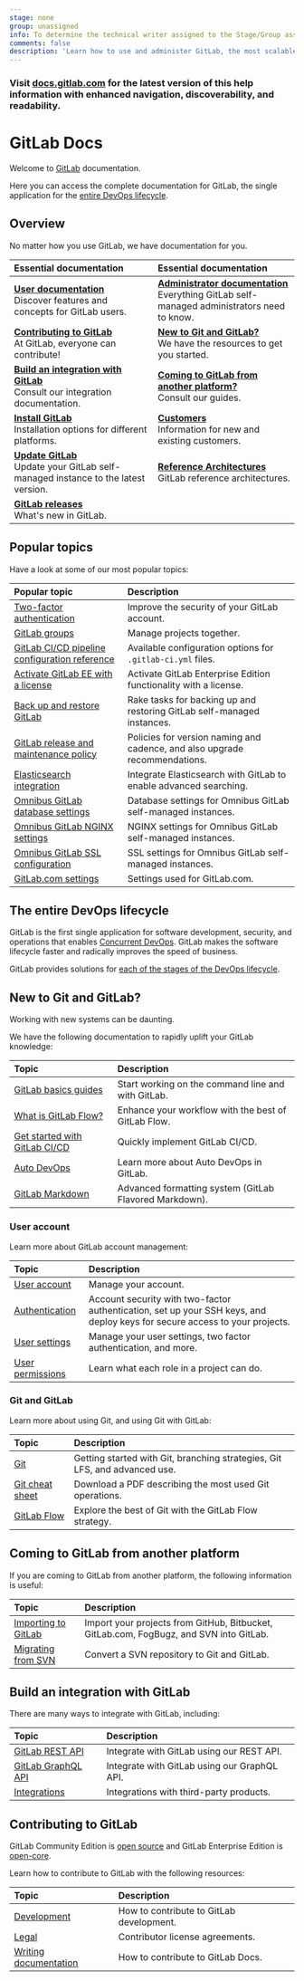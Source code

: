 ```yaml
---
stage: none
group: unassigned
info: To determine the technical writer assigned to the Stage/Group associated with this page, see https://about.gitlab.com/handbook/engineering/ux/technical-writing/#assignments
comments: false
description: 'Learn how to use and administer GitLab, the most scalable Git-based fully integrated platform for software development.'
---
```


<div class="d-none">
  <h3>Visit <a href="https://docs.gitlab.com/ee/">docs.gitlab.com</a> for the latest version
  of this help information with enhanced navigation, discoverability, and readability.</h3>
</div>
<!-- the div above will not display on the docs site but will display on /help -->

# GitLab Docs

Welcome to [GitLab](https://about.gitlab.com/) documentation.

Here you can access the complete documentation for GitLab, the single application for the
[entire DevOps lifecycle](#the-entire-devops-lifecycle).

## Overview

No matter how you use GitLab, we have documentation for you.

| Essential documentation | Essential documentation |
|:------------------------|:------------------------|
| [**User documentation**](user/index.md)<br>Discover features and concepts for GitLab users.                          | [**Administrator documentation**](administration/index.md)<br/>Everything GitLab self-managed administrators need to know. |
| [**Contributing to GitLab**](#contributing-to-gitlab)<br/>At GitLab, everyone can contribute!                        | [**New to Git and GitLab?**](#new-to-git-and-gitlab)<br/>We have the resources to get you started. |
| [**Build an integration with GitLab**](#build-an-integration-with-gitlab)<br/>Consult our integration documentation. | [**Coming to GitLab from another platform?**](#coming-to-gitlab-from-another-platform)<br/>Consult our guides. |
| [**Install GitLab**](https://about.gitlab.com/install/)<br/>Installation options for different platforms.            | [**Customers**](subscriptions/index.md)<br/>Information for new and existing customers. |
| [**Update GitLab**](update/index.md)<br/>Update your GitLab self-managed instance to the latest version.            | [**Reference Architectures**](administration/reference_architectures/index.md)<br/>GitLab reference architectures. |
| [**GitLab releases**](https://about.gitlab.com/releases/)<br/>What's new in GitLab.                                  |  |

## Popular topics

Have a look at some of our most popular topics:

| Popular topic                                                                              | Description |
|:-------------------------------------------------------------------------------------------|:------------|
| [Two-factor authentication](user/profile/account/two_factor_authentication.md)             | Improve the security of your GitLab account. |
| [GitLab groups](user/group/index.md)                                                       | Manage projects together. |
| [GitLab CI/CD pipeline configuration reference](ci/yaml/index.md)                         | Available configuration options for `.gitlab-ci.yml` files. |
| [Activate GitLab EE with a license](user/admin_area/license.md)                            | Activate GitLab Enterprise Edition functionality with a license. |
| [Back up and restore GitLab](raketasks/backup_restore.md)                                  | Rake tasks for backing up and restoring GitLab self-managed instances. |
| [GitLab release and maintenance policy](policy/maintenance.md)                             | Policies for version naming and cadence, and also upgrade recommendations. |
| [Elasticsearch integration](integration/elasticsearch.md)                                  | Integrate Elasticsearch with GitLab to enable advanced searching. |
| [Omnibus GitLab database settings](https://docs.gitlab.com/omnibus/settings/database.html) | Database settings for Omnibus GitLab self-managed instances. |
| [Omnibus GitLab NGINX settings](https://docs.gitlab.com/omnibus/settings/nginx.html)       | NGINX settings for Omnibus GitLab self-managed instances. |
| [Omnibus GitLab SSL configuration](https://docs.gitlab.com/omnibus/settings/ssl.html)      | SSL settings for Omnibus GitLab self-managed instances. |
| [GitLab.com settings](user/gitlab_com/index.md)                                            | Settings used for GitLab.com. |

## The entire DevOps lifecycle

GitLab is the first single application for software development, security,
and operations that enables [Concurrent DevOps](https://about.gitlab.com/topics/concurrent-devops/).
GitLab makes the software lifecycle faster and radically improves the speed of business.

GitLab provides solutions for [each of the stages of the DevOps lifecycle](https://about.gitlab.com/stages-devops-lifecycle/).

## New to Git and GitLab?

Working with new systems can be daunting.

We have the following documentation to rapidly uplift your GitLab knowledge:

| Topic                                                                                             | Description |
|:--------------------------------------------------------------------------------------------------|:------------|
| [GitLab basics guides](gitlab-basics/index.md)                                                   | Start working on the command line and with GitLab. |
| [What is GitLab Flow?](https://about.gitlab.com/topics/version-control/what-is-gitlab-flow/) | Enhance your workflow with the best of GitLab Flow. |
| [Get started with GitLab CI/CD](ci/quick_start/index.md)                                         | Quickly implement GitLab CI/CD. |
| [Auto DevOps](topics/autodevops/index.md)                                                         | Learn more about Auto DevOps in GitLab. |
| [GitLab Markdown](user/markdown.md)                                                               | Advanced formatting system (GitLab Flavored Markdown). |

### User account

Learn more about GitLab account management:

| Topic                                                      | Description |
|:-----------------------------------------------------------|:------------|
| [User account](user/profile/index.md)                      | Manage your account. |
| [Authentication](topics/authentication/index.md)           | Account security with two-factor authentication, set up your SSH keys, and deploy keys for secure access to your projects. |
| [User settings](user/profile/index.md#access-your-user-settings) | Manage your user settings, two factor authentication, and more. |
| [User permissions](user/permissions.md)                    | Learn what each role in a project can do. |

### Git and GitLab

Learn more about using Git, and using Git with GitLab:

| Topic                                                                        | Description |
|:-----------------------------------------------------------------------------|:------------|
| [Git](topics/git/index.md)                                                   | Getting started with Git, branching strategies, Git LFS, and advanced use. |
| [Git cheat sheet](https://about.gitlab.com/images/press/git-cheat-sheet.pdf) | Download a PDF describing the most used Git operations. |
| [GitLab Flow](topics/gitlab_flow.md)                                         | Explore the best of Git with the GitLab Flow strategy. |

## Coming to GitLab from another platform

If you are coming to GitLab from another platform, the following information is useful:

| Topic                                               | Description |
|:----------------------------------------------------|:------------|
| [Importing to GitLab](user/project/import/index.md) | Import your projects from GitHub, Bitbucket, GitLab.com, FogBugz, and SVN into GitLab. |
| [Migrating from SVN](user/project/import/svn.md)    | Convert a SVN repository to Git and GitLab. |

## Build an integration with GitLab

There are many ways to integrate with GitLab, including:

| Topic                                      | Description |
|:-------------------------------------------|:------------|
| [GitLab REST API](api/index.md)           | Integrate with GitLab using our REST API. |
| [GitLab GraphQL API](api/graphql/index.md) | Integrate with GitLab using our GraphQL API. |
| [Integrations](integration/index.md)      | Integrations with third-party products. |

## Contributing to GitLab

GitLab Community Edition is [open source](https://gitlab.com/gitlab-org/gitlab-foss/)
and GitLab Enterprise Edition is [open-core](https://gitlab.com/gitlab-org/gitlab/).

Learn how to contribute to GitLab with the following resources:

| Topic                                                       | Description |
|:------------------------------------------------------------|:------------|
| [Development](development/index.md)                        | How to contribute to GitLab development. |
| [Legal](legal/index.md)                                    | Contributor license agreements. |
| [Writing documentation](development/documentation/index.md) | How to contribute to GitLab Docs. |
